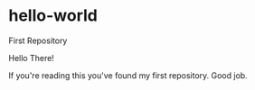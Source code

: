 # hello-world
First Repository

Hello There!

If you're reading this you've found my first repository. Good job.
